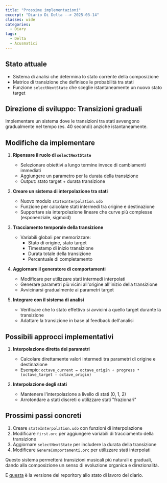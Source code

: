 ```yaml
---
title: "Prossime implementazioni"
excerpt: "Diario Di Delta --> 2025-03-14"
classes: wide
categories:
  - Diary
tags:
  - Delta
  - Acusmatici
---
```


## Stato attuale
- Sistema di analisi che determina lo stato corrente della composizione
- Matrice di transizione che definisce le probabilità tra stati
- Funzione `selectNextState` che sceglie istantaneamente un nuovo stato target

## Direzione di sviluppo: Transizioni graduali
Implementare un sistema dove le transizioni tra stati avvengono gradualmente nel tempo (es. 40 secondi) anziché istantaneamente.

## Modifiche da implementare

1. **Ripensare il ruolo di `selectNextState`**
   - Selezionare obiettivi a lungo termine invece di cambiamenti immediati
   - Aggiungere un parametro per la durata della transizione
   - Output: stato target + durata transizione

2. **Creare un sistema di interpolazione tra stati**
   - Nuovo modulo `stateInterpolation.udo`
   - Funzione per calcolare stati intermedi tra origine e destinazione
   - Supportare sia interpolazione lineare che curve più complesse (esponenziale, sigmoid)

3. **Tracciamento temporale della transizione**
   - Variabili globali per memorizzare:
     - Stato di origine, stato target
     - Timestamp di inizio transizione
     - Durata totale della transizione
     - Percentuale di completamento

4. **Aggiornare il generatore di comportamenti**
   - Modificare per utilizzare stati intermedi interpolati
   - Generare parametri più vicini all'origine all'inizio della transizione
   - Avvicinarsi gradualmente ai parametri target

5. **Integrare con il sistema di analisi**
   - Verificare che lo stato effettivo si avvicini a quello target durante la transizione
   - Adattare la transizione in base al feedback dell'analisi

## Possibili approcci implementativi

1. **Interpolazione diretta dei parametri**
   - Calcolare direttamente valori intermedi tra parametri di origine e destinazione
   - Esempio: `octave_current = octave_origin + progress * (octave_target - octave_origin)`

2. **Interpolazione degli stati**
   - Mantenere l'interpolazione a livello di stati (0, 1, 2)
   - Arrotondare a stati discreti o utilizzare stati "frazionari"

## Prossimi passi concreti

1. Creare `stateInterpolation.udo` con funzioni di interpolazione
2. Modificare `first.orc` per aggiungere variabili di tracciamento della transizione
3. Aggiornare `selectNextState` per includere la durata della transizione
4. Modificare `GeneraComportamenti.orc` per utilizzare stati interpolati

Questo sistema permetterà transizioni musicali più naturali e graduali, dando alla composizione un senso di evoluzione organica e direzionalità.


E [questa](https://github.com/DMGiulioRomano/delta/tree/26e086de7eacb53aff8bfbf748ca112b6a3411c9) è la versione del reporitory allo stato di lavoro del diario.

